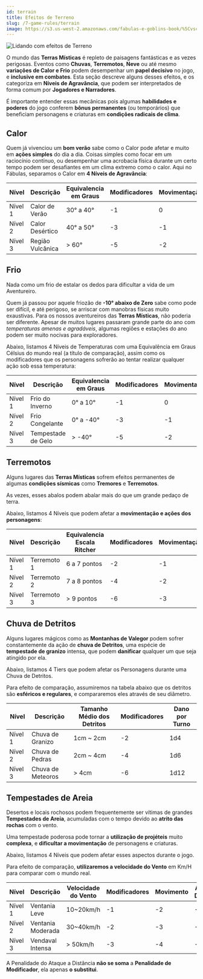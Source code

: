 ```yaml
---
id: terrain
title: Efeitos de Terreno
slug: /7-game-rules/terrain
image: https://s3.us-west-2.amazonaws.com/fabulas-e-goblins-book/%5Cvscode%5C1bddcde4-a727-4ffa-867f-2dde55e859a9.jpg
---
```


![Lidando com efeitos de Terreno](https://s3.us-west-2.amazonaws.com/fabulas-e-goblins-book/%5Cvscode%5C1bddcde4-a727-4ffa-867f-2dde55e859a9.jpg)

O mundo das **Terras Místicas** é repleto de paisagens fantásticas e as vezes perigosas.
Eventos como **Chuvas**, **Terremotos**, **Neve** ou até mesmo **variações de Calor e Frio** podem desempenhar um **papel decisivo** no jogo, e **inclusive em combates**.
Esta seção descreve alguns desses efeitos, e os categoriza em **Níveis de Agravância**, que podem ser interpretados de forma comum por **Jogadores e Narradores**.

É importante entender essas mecânicas pois algumas **habilidades e poderes** do jogo conferem **bônus permanentes** (ou temporários) que beneficiam personagens e criaturas em **condições radicais de clima**.

## Calor

Quem já vivenciou um **bom verão** sabe como o Calor pode afetar e muito em **ações simples** do dia a dia.
Coisas simples como focar em um raciocínio contínuo, ou desempenhar uma acrobacia física durante um certo tempo podem ser desafiantes em um clima extremo como o calor.
Aqui no Fábulas, separamos o Calor em **4 Níveis de Agravância**:

| Nível   | Descrição     | Equivalencia em Graus | Modificadores | Movimentação |
| ------  | ---------------- | --------------------- | ------------- | ------------ |
| Nível 1 | Calor de Verão   | 30° a 40°             | -1            | 0            |
| Nível 2 | Calor Desértico  | 40° a 50°             | -3            | -1           |
| Nível 3 | Região Vulcânica | > 60°                 | -5            | -2           |

## Frio

Nada como um frio de estalar os dedos para dificultar a vida de um Aventureiro.

Quem já passou por aquele friozão de **-10° abaixo de Zero** sabe como pode ser difícil, e até perigoso, se arriscar com manobras físicas muito exaustivas.
Para os nossos aventureiros das **Terras Místicas**, não poderia ser diferente. Apesar de muitos lugares passaram grande parte do ano com *temperaturas amenas e agradáveis*, algumas regiões e estações do ano podem ser muito nocivas para exploradores.

Abaixo, listamos 4 Níveis de Temperaturas com uma Equivalência em Graus Célsius do mundo real (a título de comparação), assim como os modificadores que os personagens sofrerão ao tentar realizar qualquer ação sob essa temperatura:

| Nível   | Descrição       | Equivalencia em Graus | Modificadores | Movimentação |
| ------ | ------------------ | --------------------- | ------------- | ------------ |
| Nível 1 | Frio do Inverno    | 0° a 10°              | -1            | 0            |
| Nível 2 | Frio Congelante    | 0° a -40°             | -3            | -1           |
| Nível 3 | Tempestade de Gelo | > -40°                | -5            | -2           |

## Terremotos

Alguns lugares das **Terras Místicas** sofrem efeitos permanentes de algumas **condições sísmicas** como **Tremores** e **Terremotos**.

As vezes, esses abalos podem abalar mais do que um grande pedaço de terra.

Abaixo, listamos 4 Níveis que podem afetar a **movimentação e ações dos personagens**:

| Nível   | Descrição | Equivalencia Escala Ritcher | Modificadores | Movimentação |
| ------ | ------------ | --------------------------- | ------------- | ------------ |
| Nível 1 | Terremoto 1  | 6 a 7 pontos                | -2            | -1           |
| Nível 2 | Terremoto 2  | 7 a 8 pontos                | -4            | -2           |
| Nível 3 | Terremoto 3  | > 9 pontos            | -6            | -3           |

## Chuva de Detritos

Alguns lugares mágicos como as **Montanhas de Valegor** podem sofrer constantemente da ação de **chuva de Detritos**, uma espécie de **tempestade de granizo** intensa, que podem **danificar** qualquer um que seja atingido por ela.

Abaixo, listamos 4 Tiers que podem afetar os Personagens durante uma Chuva de Detritos.

Para efeito de comparação, assumiremos na tabela abaixo que os detritos são **esféricos e regulares**, e compararemos eles através de seu diâmetro.

| Nível   | Descrição      | Tamanho Médio dos Detritos | Modificadores | Dano por Turno |
| ------ | ----------------- | -------------------------- | ------------- | -------------- |
| Nível 1 | Chuva de Granizo  | 1cm ~ 2cm                  | -2            | 1d4            |
| Nível 2 | Chuva de Pedras   | 2cm ~ 4cm                  | -4            | 1d6            |
| Nível 3 | Chuva de Meteoros | > 4cm                      | -6            | 1d12           |

## Tempestades de Areia

Desertos e locais rochosos podem frequentemente ser vítimas de grandes **Tempestades de Areia**, acumuladas com o tempo  devido ao **atrito das rochas** com o vento.

Uma tempestade poderosa pode tornar a **utilização de projéteis** muito **complexa**, e **dificultar a movimentação** de personagens e criaturas.

Abaixo, listamos 4 Níveis que podem afetar esses aspectos durante o jogo.

Para efeito de comparação, **utilizaremos a velocidade do Vento** em Km/H para comparar com o mundo real.

| Nível   | Descrição      | Velocidade do Vento | Modificadores | Movimento | Ataque a Distância |
| ------ | ----------------- | ------------------- | ------------- | --------- | ------------------ |
| Nível 1 | Ventania Leve     | 10~20km/h           | -1            | -2        | -2                 |
| Nível 2 | Ventania Moderada | 30~40km/h           | -2            | -3        | -4                 |
| Nível 3 | Vendaval Intensa  | > 50km/h           | -3            | -4        | -6                 |

A Penalidade do Ataque a Distância **não se soma** a **Penalidade de Modificador**, ela apenas **o substitui**.
